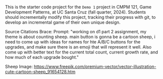 This is the starter code project for the `Demo 1` project in CMPM 121, Game Development Patterns, at UC Santa Cruz (fall quarter, 2024). Students should incrementally modify this project, tracking their progress with git, to develop an incremental game of their own unique design.

Source Citations
Brace:
Prompt: "working on d1 part 2 assignment, my theme is about counting sheep. main button is gonna be a cartoon sheep, i need to come up with ideas for names for hte A/B/C buttons for the upgrades, and make sure there is an emoji that will represent it well. Also come up with better text for the current total count, current growth rate, and how much of each upgrade bought."

Sheep Image: https://www.freepik.com/premium-vector/vector-illustration-cute-cartoon-sheep_91654128.htm
